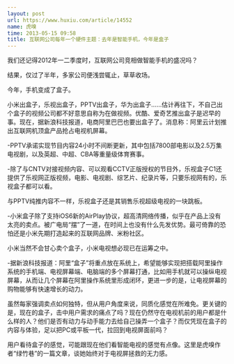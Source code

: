 ```yaml
---
layout: post
url: https://www.huxiu.com/article/14552
name: 虎嗅
time: 2013-05-15 09:58
title: 互联网公司每年一个硬件主题：去年是智能手机，今年是盒子
---
```

我们还记得2012年一二季度时，互联网公司竞相做智能手机的盛况吗？

结果，仅过了半年，多家公司便浅尝辄止，草草收场。

今年，手机变成了盒子。

小米出盒子，乐视出盒子，PPTV出盒子，华为出盒子……估计再往下，不自己出个盒子的视频公司都不好意思自称为在做视频。优酷、爱奇艺推出盒子是迟早的事。现在，据新浪科技报道，电商阿里巴巴也要出盒子了。消息称：阿里云计划推出互联网机顶盒产品抢占电视机屏幕。

-PPTV承诺实现节目内容24小时不间断更新，其中包括7800部电影以及2.5万集电视剧，以及英超、中超、CBA等重量级体育赛事。

-除了与CNTV对接视频内容、可以观看CCTV正版授权的节目外，乐视盒子C1还提供了乐视网正版视频，电影、电视剧、综艺片、纪录片等，只要乐视网有的，乐视盒子都可以看。

与PPTV纯推内容不一样，乐视盒子还是其销售乐视超级电视的一块跳板。

-小米盒子除了支持iOS6新的AirPlay协议，超高清网络传播，似乎在产品上没有太亮的卖点。被广电局“摆”了一道，在时间上也没有什么先发优势。最可倚靠的恐怕还是小米先期打造起来的互联网品牌、米粉社区。

小米当然不会甘心卖个盒子，小米电视想必现已在运筹之中。

-据新浪科技报道：阿里“盒子”将重点放在系统上，希望能够实现把搭载阿里操作系统的手机端、电视屏幕端、电脑端的多个屏幕打通，比如用手机就可以操纵电视屏幕，从而让几个屏幕在阿里操作系统里形成闭环，更进一步的是，让电视屏幕的购物能够有快速增长的动力。

虽然每家强调卖点如何独特，但从用户角度来说，同质化感觉在所难免。更关键的是，现在的盒子，击中用户需求的痛点了吗？现在仍然守在电视机前的用户都是什么样的人？他们是否有动力与动手能力去给自己操弄一个盒子？而仅凭现在盒子的内容与体验，足以把PC或平板一代，拉回到电视屏面前吗？

用户看待盒子的感觉，可能跟现在他们看智能电视的感觉有点像。这里是虎嗅作者“绿竹巷”的一篇文章，谈她始终对于电视屏拯救的无力感。

